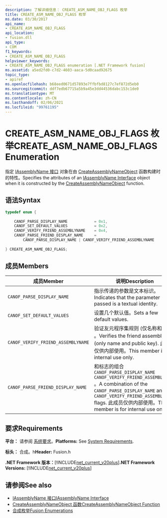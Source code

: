 ```yaml
---
description: 了解详细信息： CREATE_ASM_NAME_OBJ_FLAGS 枚举
title: CREATE_ASM_NAME_OBJ_FLAGS 枚举
ms.date: 03/30/2017
api_name:
- CREATE_ASM_NAME_OBJ_FLAGS
api_location:
- fusion.dll
api_type:
- COM
f1_keywords:
- CREATE_ASM_NAME_OBJ_FLAGS
helpviewer_keywords:
- CREATE_ASM_NAME_OBJ_FLAGS enumeration [.NET Framework fusion]
ms.assetid: a5ed2fd0-c7d2-4603-aaca-5d0caad92675
topic_type:
- apiref
ms.openlocfilehash: b68eed0671d57893e7ffbfbd8127c7ef872d5eb0
ms.sourcegitcommit: ddf7edb67715a5b9a45e3dd44536dabc153c1de0
ms.translationtype: MT
ms.contentlocale: zh-CN
ms.lasthandoff: 02/06/2021
ms.locfileid: "99761195"
---
```

# <a name="create_asm_name_obj_flags-enumeration"></a><span data-ttu-id="53fd9-103">CREATE_ASM_NAME_OBJ_FLAGS 枚举</span><span class="sxs-lookup"><span data-stu-id="53fd9-103">CREATE_ASM_NAME_OBJ_FLAGS Enumeration</span></span>

<span data-ttu-id="53fd9-104">指定 [IAssemblyName 接口](iassemblyname-interface.md) 对象在由 [CreateAssemblyNameObject](createassemblynameobject-function.md) 函数构建时的特性。</span><span class="sxs-lookup"><span data-stu-id="53fd9-104">Specifies the attributes of an [IAssemblyName Interface](iassemblyname-interface.md) object when it is constructed by the [CreateAssemblyNameObject](createassemblynameobject-function.md) function.</span></span>  
  
## <a name="syntax"></a><span data-ttu-id="53fd9-105">语法</span><span class="sxs-lookup"><span data-stu-id="53fd9-105">Syntax</span></span>  
  
```cpp  
typedef enum {  
  
    CANOF_PARSE_DISPLAY_NAME            = 0x1,  
    CANOF_SET_DEFAULT_VALUES            = 0x2,  
    CANOF_VERIFY_FRIEND_ASSEMBLYNAME    = 0x4,  
    CANOF_PARSE_FRIEND_DISPLAY_NAME     =
        CANOF_PARSE_DISPLAY_NAME | CANOF_VERIFY_FRIEND_ASSEMBLYNAME  
  
} CREATE_ASM_NAME_OBJ_FLAGS;  
```  
  
## <a name="members"></a><span data-ttu-id="53fd9-106">成员</span><span class="sxs-lookup"><span data-stu-id="53fd9-106">Members</span></span>  
  
|<span data-ttu-id="53fd9-107">成员</span><span class="sxs-lookup"><span data-stu-id="53fd9-107">Member</span></span>|<span data-ttu-id="53fd9-108">说明</span><span class="sxs-lookup"><span data-stu-id="53fd9-108">Description</span></span>|  
|------------|-----------------|  
|`CANOF_PARSE_DISPLAY_NAME`|<span data-ttu-id="53fd9-109">指示传递的参数是文本标识。</span><span class="sxs-lookup"><span data-stu-id="53fd9-109">Indicates that the parameter passed is a textual identity.</span></span>|  
|`CANOF_SET_DEFAULT_VALUES`|<span data-ttu-id="53fd9-110">设置几个默认值。</span><span class="sxs-lookup"><span data-stu-id="53fd9-110">Sets a few default values.</span></span>|  
|`CANOF_VERIFY_FRIEND_ASSEMBLYNAME`|<span data-ttu-id="53fd9-111">验证友元程序集规则 (仅名称和公钥) 。</span><span class="sxs-lookup"><span data-stu-id="53fd9-111">Verifies the friend assembly rule (only name and public key).</span></span> <span data-ttu-id="53fd9-112">此成员仅供内部使用。</span><span class="sxs-lookup"><span data-stu-id="53fd9-112">This member is for internal use only.</span></span>|  
|`CANOF_PARSE_FRIEND_DISPLAY_NAME`|<span data-ttu-id="53fd9-113">和标志的组合 `CANOF_PARSE_DISPLAY_NAME` `CANOF_VERIFY_FRIEND_ASSEMBLYNAME` 。</span><span class="sxs-lookup"><span data-stu-id="53fd9-113">A combination of the `CANOF_PARSE_DISPLAY_NAME` and `CANOF_VERIFY_FRIEND_ASSEMBLYNAME` flags.</span></span> <span data-ttu-id="53fd9-114">此成员仅供内部使用。</span><span class="sxs-lookup"><span data-stu-id="53fd9-114">This member is for internal use only.</span></span>|  
  
## <a name="requirements"></a><span data-ttu-id="53fd9-115">要求</span><span class="sxs-lookup"><span data-stu-id="53fd9-115">Requirements</span></span>  

 <span data-ttu-id="53fd9-116">**平台：** 请参阅 [系统要求](../../get-started/system-requirements.md)。</span><span class="sxs-lookup"><span data-stu-id="53fd9-116">**Platforms:** See [System Requirements](../../get-started/system-requirements.md).</span></span>  
  
 <span data-ttu-id="53fd9-117">**标头：** 合成。h</span><span class="sxs-lookup"><span data-stu-id="53fd9-117">**Header:** Fusion.h</span></span>  
  
 <span data-ttu-id="53fd9-118">**.NET Framework 版本：**[!INCLUDE[net_current_v20plus](../../../../includes/net-current-v20plus-md.md)]</span><span class="sxs-lookup"><span data-stu-id="53fd9-118">**.NET Framework Versions:** [!INCLUDE[net_current_v20plus](../../../../includes/net-current-v20plus-md.md)]</span></span>  
  
## <a name="see-also"></a><span data-ttu-id="53fd9-119">请参阅</span><span class="sxs-lookup"><span data-stu-id="53fd9-119">See also</span></span>

- [<span data-ttu-id="53fd9-120">IAssemblyName 接口</span><span class="sxs-lookup"><span data-stu-id="53fd9-120">IAssemblyName Interface</span></span>](iassemblyname-interface.md)
- [<span data-ttu-id="53fd9-121">CreateAssemblyNameObject 函数</span><span class="sxs-lookup"><span data-stu-id="53fd9-121">CreateAssemblyNameObject Function</span></span>](createassemblynameobject-function.md)
- [<span data-ttu-id="53fd9-122">合成枚举</span><span class="sxs-lookup"><span data-stu-id="53fd9-122">Fusion Enumerations</span></span>](fusion-enumerations.md)
